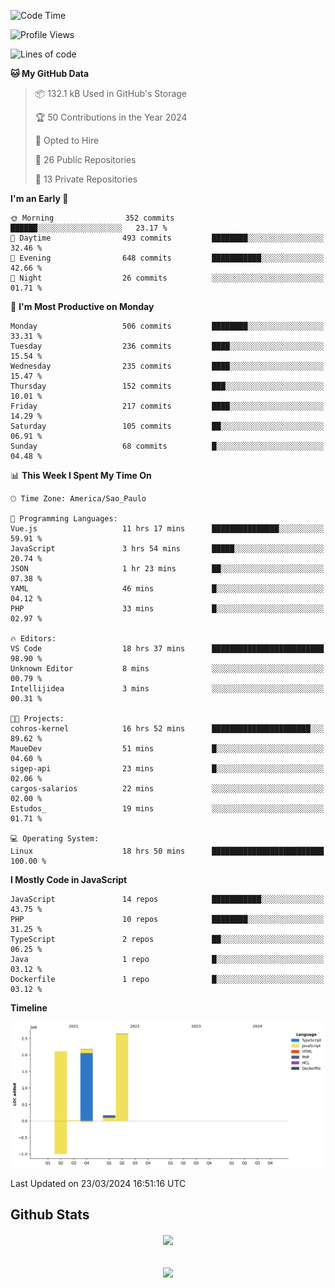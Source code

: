 
<!--START_SECTION:waka-->
![Code Time](http://img.shields.io/badge/Code%20Time-1%2C632%20hrs%2046%20mins-blue)

![Profile Views](http://img.shields.io/badge/Profile%20Views-136-blue)

![Lines of code](https://img.shields.io/badge/From%20Hello%20World%20I%27ve%20Written-7.1%20million%20lines%20of%20code-blue)

**🐱 My GitHub Data** 

> 📦 132.1 kB Used in GitHub's Storage 
 > 
> 🏆 50 Contributions in the Year 2024
 > 
> 💼 Opted to Hire
 > 
> 📜 26 Public Repositories 
 > 
> 🔑 13 Private Repositories 
 > 
**I'm an Early 🐤** 

```text
🌞 Morning                352 commits         ██████░░░░░░░░░░░░░░░░░░░   23.17 % 
🌆 Daytime                493 commits         ████████░░░░░░░░░░░░░░░░░   32.46 % 
🌃 Evening                648 commits         ███████████░░░░░░░░░░░░░░   42.66 % 
🌙 Night                  26 commits          ░░░░░░░░░░░░░░░░░░░░░░░░░   01.71 % 
```
📅 **I'm Most Productive on Monday** 

```text
Monday                   506 commits         ████████░░░░░░░░░░░░░░░░░   33.31 % 
Tuesday                  236 commits         ████░░░░░░░░░░░░░░░░░░░░░   15.54 % 
Wednesday                235 commits         ████░░░░░░░░░░░░░░░░░░░░░   15.47 % 
Thursday                 152 commits         ███░░░░░░░░░░░░░░░░░░░░░░   10.01 % 
Friday                   217 commits         ████░░░░░░░░░░░░░░░░░░░░░   14.29 % 
Saturday                 105 commits         ██░░░░░░░░░░░░░░░░░░░░░░░   06.91 % 
Sunday                   68 commits          █░░░░░░░░░░░░░░░░░░░░░░░░   04.48 % 
```


📊 **This Week I Spent My Time On** 

```text
🕑︎ Time Zone: America/Sao_Paulo

💬 Programming Languages: 
Vue.js                   11 hrs 17 mins      ███████████████░░░░░░░░░░   59.91 % 
JavaScript               3 hrs 54 mins       █████░░░░░░░░░░░░░░░░░░░░   20.74 % 
JSON                     1 hr 23 mins        ██░░░░░░░░░░░░░░░░░░░░░░░   07.38 % 
YAML                     46 mins             █░░░░░░░░░░░░░░░░░░░░░░░░   04.12 % 
PHP                      33 mins             █░░░░░░░░░░░░░░░░░░░░░░░░   02.97 % 

🔥 Editors: 
VS Code                  18 hrs 37 mins      █████████████████████████   98.90 % 
Unknown Editor           8 mins              ░░░░░░░░░░░░░░░░░░░░░░░░░   00.79 % 
Intellijidea             3 mins              ░░░░░░░░░░░░░░░░░░░░░░░░░   00.31 % 

🐱‍💻 Projects: 
cohros-kernel            16 hrs 52 mins      ██████████████████████░░░   89.62 % 
MaueDev                  51 mins             █░░░░░░░░░░░░░░░░░░░░░░░░   04.60 % 
sigep-api                23 mins             █░░░░░░░░░░░░░░░░░░░░░░░░   02.06 % 
cargos-salarios          22 mins             ░░░░░░░░░░░░░░░░░░░░░░░░░   02.00 % 
Estudos_                 19 mins             ░░░░░░░░░░░░░░░░░░░░░░░░░   01.71 % 

💻 Operating System: 
Linux                    18 hrs 50 mins      █████████████████████████   100.00 % 
```

**I Mostly Code in JavaScript** 

```text
JavaScript               14 repos            ███████████░░░░░░░░░░░░░░   43.75 % 
PHP                      10 repos            ████████░░░░░░░░░░░░░░░░░   31.25 % 
TypeScript               2 repos             ██░░░░░░░░░░░░░░░░░░░░░░░   06.25 % 
Java                     1 repo              █░░░░░░░░░░░░░░░░░░░░░░░░   03.12 % 
Dockerfile               1 repo              █░░░░░░░░░░░░░░░░░░░░░░░░   03.12 % 
```



**Timeline**

![Lines of Code chart](https://raw.githubusercontent.com/MaueDev/MaueDev/main/assets/bar_graph.png)


 Last Updated on 23/03/2024 16:51:16 UTC
<!--END_SECTION:waka-->

## Github Stats  
<div align="center"><img src="https://github-readme-stats.vercel.app/api/top-langs/?username=MaueDev&hide_border=true&layout=compact" align="center" /></div>  

<br/>  

<br/>  

<div align="center">
<img src="https://komarev.com/ghpvc/?username=MaueDev&&style=flat-square" align="center" />
</div>  
  

